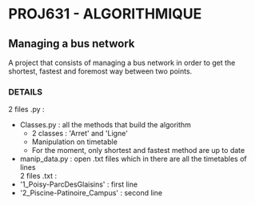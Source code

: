# PROJ631 - ALGORITHMIQUE 

## Managing a bus network
A project that consists of managing a bus network in order to get the shortest, fastest and foremost way between two points.        

### DETAILS  
2 files .py :
* Classes.py : all the methods that build the algorithm
  * 2 classes : 'Arret' and 'Ligne' 
  * Manipulation on timetable
  * For the moment, only shortest and fastest method are up to date
* manip_data.py : open .txt files which in there are all the timetables of lines  
2 files .txt :
* '1_Poisy-ParcDesGlaisins' : first line
* '2_Piscine-Patinoire_Campus' : second line
 
